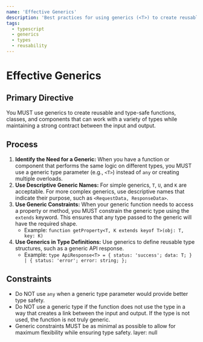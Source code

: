 ```yaml
---
name: 'Effective Generics'
description: 'Best practices for using generics (<T>) to create reusable, type-safe functions, classes, and components.'
tags:
  - typescript
  - generics
  - types
  - reusability
---
```


# Effective Generics

## Primary Directive

You MUST use generics to create reusable and type-safe functions, classes, and components that can work with a variety of types while maintaining a strong contract between the input and output.

## Process

1.  **Identify the Need for a Generic:** When you have a function or component that performs the same logic on different types, you MUST use a generic type parameter (e.g., `<T>`) instead of `any` or creating multiple overloads.
2.  **Use Descriptive Generic Names:** For simple generics, `T`, `U`, and `K` are acceptable. For more complex generics, use descriptive names that indicate their purpose, such as `<RequestData, ResponseData>`.
3.  **Use Generic Constraints:** When your generic function needs to access a property or method, you MUST constrain the generic type using the `extends` keyword. This ensures that any type passed to the generic will have the required shape.
    - Example: `function getProperty<T, K extends keyof T>(obj: T, key: K)`
4.  **Use Generics in Type Definitions:** Use generics to define reusable type structures, such as a generic API response.
    - Example: `type ApiResponse<T> = { status: 'success'; data: T; } | { status: 'error'; error: string; };`

## Constraints

- Do NOT use `any` when a generic type parameter would provide better type safety.
- Do NOT use a generic type if the function does not use the type in a way that creates a link between the input and output. If the type is not used, the function is not truly generic.
- Generic constraints MUST be as minimal as possible to allow for maximum flexibility while ensuring type safety.
layer: null
